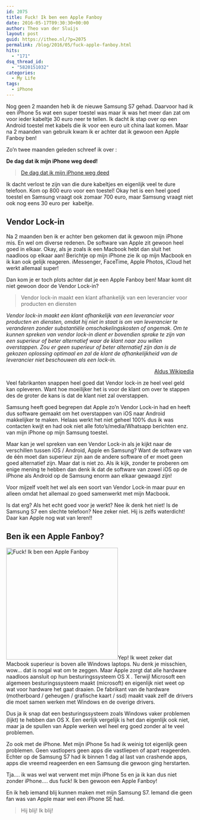```yaml
---
id: 2075
title: Fuck! Ik ben een Apple Fanboy
date: 2016-05-17T09:30:30+00:00
author: Theo van der Sluijs
layout: post
guid: https://itheo.nl/?p=2075
permalink: /blog/2016/05/fuck-apple-fanboy.html
hits:
  - "171"
dsq_thread_id:
  - "5820151032"
categories:
  - My Life
tags:
  - iPhone
---
```

Nog geen 2 maanden heb ik de nieuwe Samsung S7 gehad. Daarvoor had ik een iPhone 5s wat een super toestel was maar ik was het meer dan zat om voor ieder kabeltje 30 euro neer te tellen. Ik dacht ik stap over op een Android toestel met kabels die ik voor een euro uit china laat komen. Maar na 2 maanden van gebruik kwam ik er achter dat ik gewoon een Apple Fanboy ben!

<!--more-->Zo&#8217;n twee maanden geleden schreef ik over : 

**De dag dat ik mijn iPhone weg deed!**

<blockquote class="wp-embedded-content" data-secret="C5XLYf1ATv">
  <p>
    <a href="https://vandersluijs.nl/blog/2016/03/dag-iphone-weg-deed.html">De dag dat ik mijn iPhone weg deed</a>
  </p>
</blockquote>



Ik dacht verlost te zijn van die dure kabeltjes en eigenlijk veel te dure telefoon. Kom op 800 euro voor een toestel! Okay het is een heel goed toestel en Samsung vraagt ook zomaar 700 euro, maar Samsung vraagt niet ook nog eens 30 euro per  kabeltje.

## Vendor Lock-in

Na 2 maanden ben ik er achter ben gekomen dat ik gewoon mijn iPhone mis. En wel om diverse redenen. De software van Apple zit gewoon heel goed in elkaar. Okay, als je zoals ik een Macbook hebt dan sluit het naadloos op elkaar aan! Berichtje op mijn iPhone zie ik op mijn Macbook en ik kan ook gelijk reageren. iMessenger, FaceTime, Apple Photos, iCloud het werkt allemaal super!

Dan kom je er toch plots achter dat je een Apple Fanboy ben! Maar komt dit niet gewoon door de Vendor Lock-in?

> Vendor lock-in maakt een klant afhankelijk van een leverancier voor producten en diensten

 _Vendor lock-in maakt een klant afhankelijk van een leverancier voor producten en diensten, omdat hij niet in staat is om van leverancier te veranderen zonder substantiële omschakelingskosten of ongemak. Om te kunnen spreken van vendor lock-in dient er bovendien sprake te zijn van een superieur of beter alternatief waar de klant naar zou willen overstappen. Zou er geen superieur of beter alternatief zijn dan is de gekozen oplossing optimaal en zal de klant de afhankelijkheid van de leverancier niet beschouwen als een lock-in._

<p style="text-align: right;">
  <a href="https://nl.wikipedia.org/wiki/Vendor_lock-in">Aldus Wikipedia</a>
</p>

Veel fabrikanten snappen heel goed dat Vendor lock-in ze heel veel geld kan opleveren. Want hoe moeilijker het is voor de klant om over te stappen des de groter de kans is dat de klant niet zal overstappen.

Samsung heeft goed begrepen dat Apple zo&#8217;n Vendor Lock-in had en heeft dus software gemaakt om het overstappen van iOS naar Android makkelijker te maken. Helaas werkt het niet geheel 100% dus ik was contacten kwijt en had ook niet alle foto&#8217;s/media/Whatsapp berichten enz. van mijn iPhone op mijn Samsung toestel.

Maar kan je wel spreken van een Vendor Lock-in als je kijkt naar de verschillen tussen iOS / Android, Apple en Samsung? Want de software van de één moet dan superieur zijn aan de andere software of er moet geen goed alternatief zijn. Maar dat is niet zo. Als ik kijk, zonder te proberen om enige mening te hebben dan denk ik dat de software van zowel iOS op de iPhone als Android op de Samsung enorm aan elkaar gewaagd zijn!

Voor mijzelf voelt het wel als een soort van Vendor Lock-in maar puur en alleen omdat het allemaal zo goed samenwerkt met mijn Macbook.

Is dat erg? Als het echt goed voor je werkt? Nee ik denk het niet! Is de Samsung S7 een slechte telefoon? Nee zeker niet. Hij is zelfs waterdicht! Daar kan Apple nog wat van leren!!

## Ben ik een Apple Fanboy?

<img class="alignleft size-medium wp-image-2077" src="https://itheo.nl/wp-content/uploads/2016/05/IMG_3427-300x300.jpg" alt="Fuck! Ik ben een Apple Fanboy" width="300" height="300" />Yep! Ik weet zeker dat Macbook superieur is boven alle Windows laptops. Nu denk je misschien, wow&#8230; dat is nogal wat om te zeggen. Maar Apple zorgt dat alle hardware naadloos aansluit op hun besturingssysteem OS X . Terwijl Microsoft een algemeen besturingssysteem maakt (microsoft) en eigenlijk niet weet op wat voor hardware het gaat draaien. De fabrikant van de hardware (motherboard / geheugen / grafische kaart / ssd) maakt vaak zelf de drivers die moet samen werken met Windows en de overige drivers.

Dus ja ik snap dat een besturingssysteem zoals Windows vaker problemen (lijkt) te hebben dan OS X. Een eerlijk vergelijk is het dan eigenlijk ook niet, maar ja de spullen van Apple werken wel heel erg goed zonder al te veel problemen.

Zo ook met de iPhone. Met mijn iPhone 5s had ik weinig tot eigenlijk geen problemen. Geen vastlopers geen apps die vastliepen of apart reageerden. Echter op de Samsung S7 had ik binnen 1 dag al last van crashende apps, apps die vreemd reageerden en een Samsung die gewoon ging herstarten.

Tja&#8230;. ik was wel wat verwent met mijn iPhone 5s en ja ik kan dus niet zonder iPhone&#8230;. dus fuck! Ik ben gewoon een Apple Fanboy!

En ik heb iemand blij kunnen maken met mijn Samsung S7. Iemand die geen fan was van Apple maar wel een iPhone SE had.

> Hij blij! Ik blij!